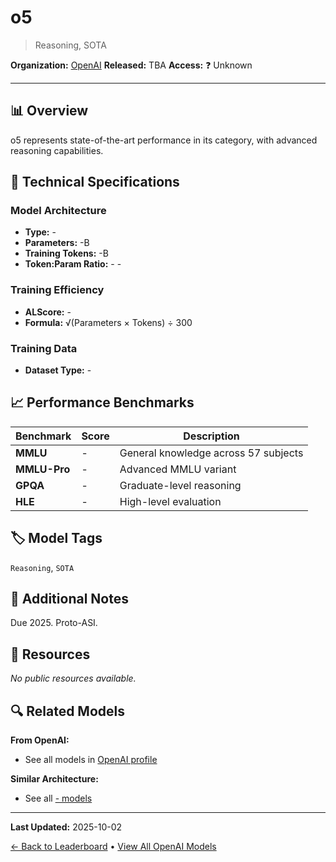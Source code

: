 # o5

> Reasoning, SOTA

**Organization:** [OpenAI](../../labs/openai.md)
**Released:** TBA
**Access:** ❓ Unknown

---

## 📊 Overview

o5 represents state-of-the-art performance in its category, with advanced reasoning capabilities.

## 🔧 Technical Specifications

### Model Architecture
- **Type:** -
- **Parameters:** -B
- **Training Tokens:** -B
- **Token:Param Ratio:** - -

### Training Efficiency
- **ALScore:** -
- **Formula:** √(Parameters × Tokens) ÷ 300

### Training Data
- **Dataset Type:** -

## 📈 Performance Benchmarks

| Benchmark | Score | Description |
|-----------|-------|-------------|
| **MMLU** | - | General knowledge across 57 subjects |
| **MMLU-Pro** | - | Advanced MMLU variant |
| **GPQA** | - | Graduate-level reasoning |
| **HLE** | - | High-level evaluation |

## 🏷️ Model Tags

`Reasoning`, `SOTA`

## 📝 Additional Notes

Due 2025. Proto-ASI.

## 🔗 Resources

_No public resources available._

## 🔍 Related Models

**From OpenAI:**
- See all models in [OpenAI profile](../../labs/openai.md)

**Similar Architecture:**
- See all [- models](../../architectures/.md)

---

**Last Updated:** 2025-10-02

[← Back to Leaderboard](../../README.md) • [View All OpenAI Models](../../labs/openai.md)

